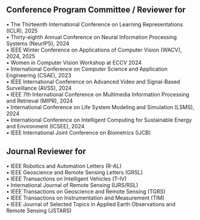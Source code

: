 

## Conference Program Committee / Reviewer for <br>
• The Thirteenth International Conference on Learning Representations (ICLR), 2025 <br>
• Thirty-eighth Annual Conference on Neural Information Processing Systems (NeurIPS), 2024 <br>
• IEEE Winter Conference on Applications of Computer Vision (WACV), 2024, 2025 <br>
• Women in Computer Vision Workshop at ECCV 2024 <br>
• International Conference on Computer Science and Application Engineering (CSAE), 2023 <br>
• IEEE International Conference on Advanced Video and Signal-Based Surveillance (AVSS), 2024 <br>
• IEEE 7th International Conference on Multimedia Information Processing and Retrieval (MIPR), 2024 <br>
• International Conference on Life System Modeling and Simulation (LSMS), 2024 <br>
• International Conference on Intelligent Computing for Sustainable Energy and Environment (ICSEE), 2024 <br>
• IEEE International Joint Conference on Biometrics (IJCB) <br>

## Journal Reviewer for <br>
• IEEE Robotics and Automation Letters (R-AL) <br>
• IEEE Geoscience and Remote Sensing Letters (GRSL) <br>
• IEEE Transactions on Intelligent Vehicles (T-IV) <br>
• International Journal of Remote Sensing (IJRS/RSL) <br>
• IEEE Transactions on Geoscience and Remote Sensing (TGRS) <br>
• IEEE Transactions on Instrumentation and Measurement (TIM) <br> 
• IEEE Journal of Selected Topics in Applied Earth Observations and Remote Sensing (JSTARS) <br>

